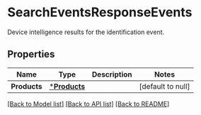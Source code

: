 # SearchEventsResponseEvents
Device intelligence results for the identification event.


## Properties
Name | Type | Description | Notes
------------ | ------------- | ------------- | -------------
**Products** | [***Products**](Products.md) |  | [default to null]

[[Back to Model list]](../README.md#documentation-for-models) [[Back to API list]](../README.md#documentation-for-api-endpoints) [[Back to README]](../README.md)

